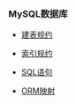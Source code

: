### MySQL数据库

- [建表规约](https://github.com/Zychaowill/pattern/blob/master/src/com/jangz/syntax/database/CREATE_TABLE.md)

- [索引规约](https://github.com/Zychaowill/pattern/blob/master/src/com/jangz/syntax/database/INDEX_DEAL.md)

- [SQL语句]()

- [ORM映射]()